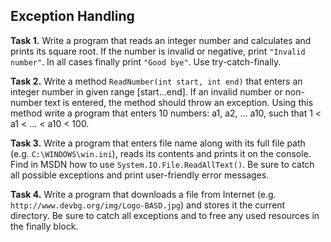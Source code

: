## Exception Handling

**Task 1.** Write a program that reads an integer number and calculates and prints its square root. If the number is invalid or negative, print `"Invalid number"`. In all cases finally print `"Good bye"`. Use try-catch-finally.

**Task 2.** Write a method `ReadNumber(int start, int end)` that enters an integer number in given range [start...end]. If an invalid number or non-number text is entered, the method should throw an exception. Using this method write a program that enters 10 numbers: a1, a2, ... a10, such that 1 < a1 < ... < a10 < 100.

**Task 3.** Write a program that enters file name along with its full file path (e.g. `C:\WINDOWS\win.ini`), reads its contents and prints it on the console. Find in MSDN how to use `System.IO.File.ReadAllText()`. Be sure to catch all possible exceptions and print user-friendly error messages.

**Task 4.** Write a program that downloads a file from Internet (e.g. `http://www.devbg.org/img/Logo-BASD.jpg`) and stores it the current directory. Be sure to catch all exceptions and to free any used resources in the finally block.
